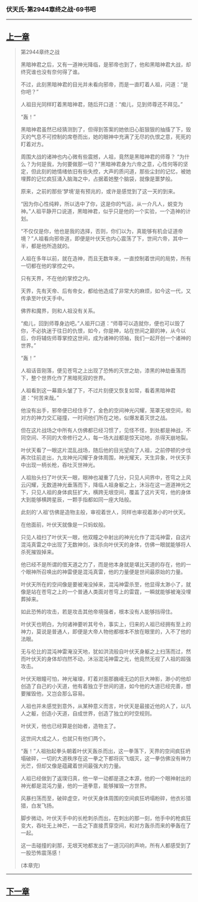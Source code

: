 ### 伏天氏-第2944章终之战-69书吧

--------
[上一章](./ee25c2ae81639a4e408cbabe5bd2f3e8.md)
--------


>
>
>
>第2944章终之战
>
>黑暗神君之后，又有一道神光降临，是邪帝也到了，他和黑暗神君大战，却终究谁也没有奈何得了谁。
>
>不过，此刻黑暗神君的目光并未看向邪帝，而是一直盯着人祖，问道：“是你吧？”
>
>人祖目光同样盯着黑暗神君，随后开口道：“痴儿，见到师尊还不拜见。”
>
>“轰！”
>
>黑暗神君虽然已经猜测到了，但得到答案的她依旧心脏狠狠的抽搐了下，毁灭的气息不可控制的席卷而出，她的眼神中充满了无尽的仇恨之意，死死的盯着对方。
>
>周围大战的诸神也内心微有些震撼，人祖，竟然是黑暗神君的师尊？
>“为什么？为何是我，为何要做那一切？”黑暗神君身为六帝之意，心性何等的坚定，但此刻的她情绪依旧有些失控，大声的质问道，那些尘封的记忆，被她埋葬的记忆疯狂涌入脑海之中，占据着她整个脑袋，就像是噩梦般。
>
>原来，之前的那些‘梦境’是有预兆的，或许是感觉到了这一天的到来。
>
>“因为你心性纯粹，所以选中了你，这是你的气运，从一介凡人，蜕变为神。”人祖平静开口说道，黑暗神君，似乎只是他的一个实验，一个造神的计划。
>
>“不仅仅是你，他也是我的选择，否则，你们以为，真能够有机会证道帝境？”人祖看向邪帝道，即便是叶伏天也内心震荡了下，世间六帝，其中一半，都是他所造就的。
>
>人祖在多年以前，就在造神，而且无数年来，一直控制着世间的局势，所有一切都在他的掌控之中。
>
>只有天界，不在他的掌控之内。
>
>天界，先有天帝、后有帝女，都给他造成了非常大的麻烦，如今这一代，又传承至叶伏天手中。
>
>佛界和魔界，则和人祖没有关系。
>
>“痴儿，回到师尊身边吧。”人祖开口道：“师尊可以造就你，便也可以毁了你，不必执迷于往日的仇恨，如今，你是神，站在世间之巅的神，从今以后，你将辅佐师尊掌控这世间，成为诸神的领袖，我们一起开创一个诸神的世界。”
>
>“轰！”
>
>人祖话音刚落，便见苍穹之上出现了恐怖的灭世之劫，漆黑的神劫垂落而下，整个世界化作了黑暗死寂的世界。
>
>人祖看到这一幕眉头皱了下，不过片刻便又恢复如常，看着黑暗神君道：“何苦来哉。”
>
>他没有出手，邪帝便已经住手了，金色的空间神光闪耀，笼罩无垠空间，和对方的神力交汇碰撞，一时间他们所在之地，似爆发着灭世之战。
>
>但在这片战场之中所有人仿佛都已经习惯了，见怪不怪，到处都是神战，不同空间、不同的大帝修行之人，每一场大战都是惊天动地，杀得天崩地裂。
>
>叶伏天看了一眼这片混乱战场，随后他的目光望向了人祖，之前停顿的步伐再次往前走出，九龙神光闪耀于身体周围，神光耀天，天生异象，叶伏天手中出现一柄长枪，吞吐灭世神光。
>
>人祖抬头扫了叶伏天一眼，眼神也凝重了几分，只见人间界中，苍穹之上风云闪耀，无数道神光垂落而下，降临人祖身躯之上，沐浴在这一道道神光之下，只见人祖的身体疯狂扩大，横跨无垠空间，覆盖了这片天穹，他的身体大到能够横跨星辰，一颗手指都如同一座大陆般。
>
>此刻的‘人祖’仿佛是造物主般，审视着世人，同样也审视着渺小的叶伏天。
>
>在他面前，叶伏天就像是一只蚂蚁般。
>
>只见人祖扫了叶伏天一眼，他双瞳之中射出的神光化作了混沌神雷，自这片混沌真雷之中出现了无数神剑，诛杀向叶伏天的身体，仿佛一眼就能够将人杀死摧毁掉来。
>
>他已经不是所谓的借天道之力了，而是他本身就是堪比天道的存在，他的一个眼神所召唤出的神雷便是混沌真雷，他的力量便是世间最原始的力量。
>
>叶伏天所在的空间像是要被淹没掉来，混沌神雷杀至，他显得太渺小了，就像是站在苍穹之上的一个普通人类面对苍穹上的雷霆，一瞬就能够被淹没埋葬掉来。
>
>如此恐怖的攻击，若是攻击其他帝境强者，根本没有人能够挡得住。
>
>叶伏天也明白，为何诸神要听其号令，事实上，归来的人祖已经拥有至上的神力，莫说是普通人，即便是大帝人物他都根本不放在眼里的，入不了他的法眼。
>
>无与伦比的混沌神雷淹没天地，犹如洪流般自叶伏天身躯之上扫荡而过，然而叶伏天的身体却岿然不动，沐浴混沌神雷之光，他竟然无视了人祖的超强攻击。
>
>叶伏天眼瞳可怕，神光璀璨，盯着对面那巍峨无边的巨大神影，渺小的他却创造了自己的小天道，他有着独立于世间的道，如今他的大道已经完善，想要摧毁他，又岂会那么容易。
>
>人祖也并未感觉到意外，从某种意义而言，叶伏天是最接近他的人了，以凡人之躯，创造小天道，自成世界，创造了独立的时空规则。
>
>叶伏天，他也已经算是创始者，造物主了。
>
>这世间大成之人，也就只有他们两个。
>
>“轰！”人祖抬起拳头朝着叶伏天轰杀而出，这一拳落下，天界的空间疯狂坍塌破碎，一切的大道秩序在这一拳之下都将灰飞烟灭，这一拳仿佛没有神力光芒，但却又像是蕴藏着世间最强大的力量。
>
>人祖已经做到了返璞归真，他一举一动都是道之本源，他的一个眼神射出的神光都是混沌力量，他的一道拳意，能够摧毁一方世界。
>
>风暴扫荡而至，破碎虚空，叶伏天身体周围的空间疯狂坍塌粉碎，他衣衫猎猎，白发飞扬。
>
>脚步微动，叶伏天手中的长枪刺杀而出，在刺出的那一刻，他手中的枪疯狂变大，吞吐无上神芒，一击之下直接贯穿空间，和对方轰杀而来的拳轰在了一起。
>
>这一击碰撞的刹那，无垠天地都发出了一道沉闷的声响，所有人都感受到了一股恐怖震荡感！
>
>(本章完)
>
>

--------
[下一章](./ecfdee26fc14cec942341e24ee0d076f.md)
--------
